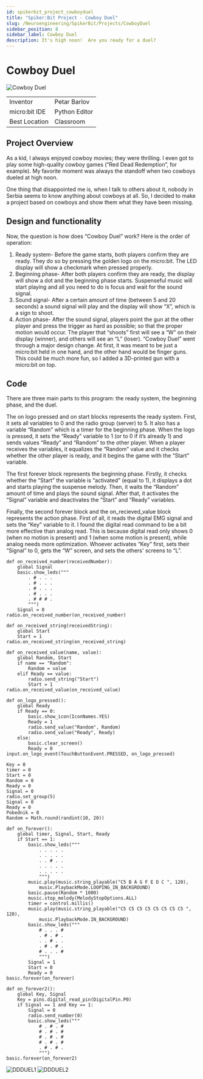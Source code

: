 ```yaml
---
id: spikerbit_project_cowboyduel
title: "Spiker:Bit Project - Cowboy Duel"
slug: /Neuroengineering/SpikerBit/Projects/CowboyDuel
sidebar_position: 8
sidebar_label: Cowboy Duel
description: It's high noon!  Are you ready for a duel?
---
```


# Cowboy Duel #
![Cowboy Duel](./np_cd_00.png)

|     |       |
|--------------|--------------
| Inventor     | Petar Barlov            
| micro:bit IDE     | Python Editor
| Best Location     | Classroom

## Project Overview
As a kid, I always enjoyed cowboy movies; they were thrilling. I even got to play some high-quality cowboy games (“Red Dead
Redemption”, for example). My favorite moment was always the standoff when two cowboys dueled at high noon.

One thing that disappointed me is, when I talk to others about it,
nobody in Serbia seems to know anything about cowboys at all. So, I decided to make a project based on cowboys and show them what they have been missing.

## Design and functionality
Now, the question is how does “Cowboy Duel” work? Here is the order of
operation:
1. Ready system- Before the game starts, both players confirm
they are ready. They do so by pressing the golden
logo on the micro:bit. The LED display will show a checkmark when
pressed properly.
2. Beginning phase- After both players confirm they are ready, the
display will show a dot and the beginning phase starts. Suspenseful
music will start playing and all you need to do is focus and wait for
the sound signal.
3. Sound signal- After a certain amount of time (between 5 and 20
seconds) a sound signal will play and the display will show “X”, which is a
sign to shoot.
4. Action phase- After the sound signal, players point
the gun at the other player and press the trigger as hard as possible;
so that the proper motion would occur. The player that “shoots” first will
see a “W” on their display (winner), and others will see an “L” (loser).
“Cowboy Duel” went through a major design change. At first, it was meant
to be just a micro:bit held in one hand, and the other hand would be finger guns. This could be much more fun, so I added a 3D-printed gun with a micro:bit on top.

## Code
There are three main parts to this program: the ready system, the beginning phase, and the duel.

The on logo pressed and on start blocks represents the ready system. First, it sets all variables to 0 and the radio group (server) to 5. It also has a variable “Random” which is a timer for the
beginning phase. When the logo is pressed, it sets the “Ready” variable to 1
(or to 0 if it’s already 1) and sends values “Ready” and “Random” to the
other player. When a player receives the variables, it equalizes the
“Random” value and it checks whether the other player is ready, and it
begins the game with the “Start” variable.

The first forever block represents the beginning phase. Firstly, it checks whether the “Start”
the variable is “activated” (equal to 1), it displays a dot and starts playing the
suspense melody. Then, it waits the “Random” amount of time and plays the sound signal. After that, it activates the “Signal” variable and
deactivates the “Start” and “Ready” variables.


Finally, the second forever block and the on_recieved_value block represents the action phase. First of all, it reads the digital
EMG signal and sets the “Key” variable to it. I found the digital read command to be a bit more effective than analog read. This is because digital read only shows 0 (when no motion is present) and
1 (when some motion is present), while analog needs more
optimization. Whoever activates “Key” first, sets their “Signal” to 0, gets the “W” screen, and sets the others' screens to “L”.

```
def on_received_number(receivedNumber):
    global Signal
    basic.show_leds("""
        . # . . .
        . # . . .
        . # . . .
        . # . . .
        . # # # .
        """)
    Signal = 0
radio.on_received_number(on_received_number)

def on_received_string(receivedString):
    global Start
    Start = 1
radio.on_received_string(on_received_string)

def on_received_value(name, value):
    global Random, Start
    if name == "Random":
        Random = value
    elif Ready == value:
        radio.send_string("Start")
        Start = 1
radio.on_received_value(on_received_value)

def on_logo_pressed():
    global Ready
    if Ready == 0:
        basic.show_icon(IconNames.YES)
        Ready = 1
        radio.send_value("Random", Random)
        radio.send_value("Ready", Ready)
    else:
        basic.clear_screen()
        Ready = 0
input.on_logo_event(TouchButtonEvent.PRESSED, on_logo_pressed)

Key = 0
timer = 0
Start = 0
Random = 0
Ready = 0
Signal = 0
radio.set_group(5)
Signal = 0
Ready = 0
Pobednik = 0
Random = Math.round(randint(10, 20))

def on_forever():
    global timer, Signal, Start, Ready
    if Start == 1:
        basic.show_leds("""
            . . . . .
            . . . . .
            . . # . .
            . . . . .
            . . . . .
            """)
        music.play(music.string_playable("C5 B A G F E D C ", 120),
            music.PlaybackMode.LOOPING_IN_BACKGROUND)
        basic.pause(Random * 1000)
        music.stop_melody(MelodyStopOptions.ALL)
        timer = control.millis()
        music.play(music.string_playable("C5 C5 C5 C5 C5 C5 C5 C5 ", 120),
            music.PlaybackMode.IN_BACKGROUND)
        basic.show_leds("""
            # . . . #
            . # . # .
            . . # . .
            . # . # .
            # . . . #
            """)
        Signal = 1
        Start = 0
        Ready = 0
basic.forever(on_forever)

def on_forever2():
    global Key, Signal
    Key = pins.digital_read_pin(DigitalPin.P0)
    if Signal == 1 and Key == 1:
        Signal = 0
        radio.send_number(0)
        basic.show_leds("""
            # . # . #
            # . # . #
            # . # . #
            # . # . #
            . # . # .
            """)
basic.forever(on_forever2)
```
![DDDUEL1](./DDDUEL1.png)
![DDDUEL2](./DDDUEL2.png)

